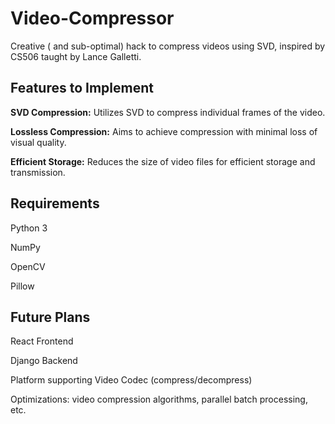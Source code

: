 # Video-Compressor

Creative ( and sub-optimal) hack to compress videos using SVD, inspired by CS506 taught by Lance Galletti.

## Features to Implement

**SVD Compression:**  Utilizes SVD to compress individual frames of the video.

**Lossless Compression:** Aims to achieve compression with minimal loss of visual quality.

**Efficient Storage:** Reduces the size of video files for efficient storage and transmission.

## Requirements

Python 3

NumPy

OpenCV

Pillow

## Future Plans

React Frontend

Django Backend

Platform supporting Video Codec (compress/decompress) 

Optimizations: video compression algorithms, parallel batch processing, etc.  
